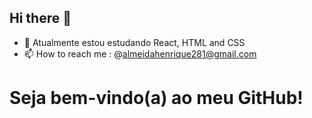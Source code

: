 ## Hi there 👋

- 🌱 Atualmente estou estudando React, HTML and CSS
- 📫 How to reach me : @almeidahenrique281@gmail.com

<h1>Seja bem-vindo(a) ao meu GitHub!<h1/>

